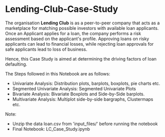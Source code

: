 # Lending-Club-Case-Study

The organisation **Lending Club** is as a peer-to-peer company that acts as a marketplace for matching possible investors with available loan applicants. 
Once an Applicant applies for a loan, the company performs a risk assessment based on the applicant's profile.
Approving loans on risky applicants can lead to financial losses, while rejecting loan approvals for safe applicants lead to loss of business.

Hence, this Case Study is aimed at determining the driving factors of loan defaulting.

The Steps followed in this Notebook are as follows:

- Univariate Analysis: Distribution plots, barplots, boxplots, pie charts etc.
- Segmented Univariate Analysis: Segmented Univariate Plots
- Bivariate Analysis: Bivariate Boxplots and Side-by-Side barplots.
- Multivariate Analysis: Multiplot side-by-side bargraphs, Clustermaps etc.


Note: 
- Unzip the data loan.csv from 'input_files/' before running the notebook
- Final Notebook: LC_Case_Study.ipynb
